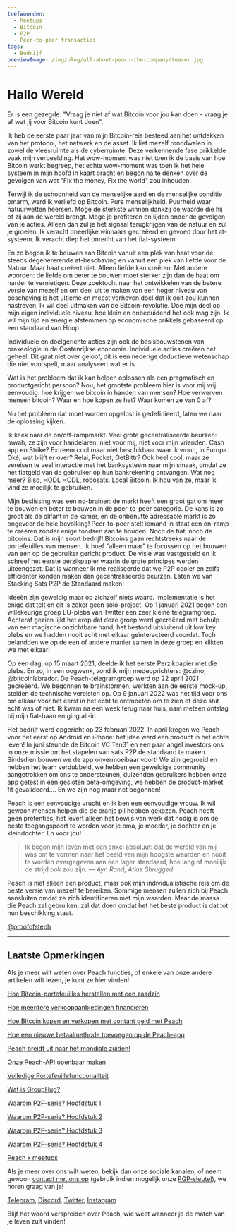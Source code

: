 ```yaml
---
trefwoorden:
  - Meetups
  - Bitcoin
  - P2P
  - Peer-to-peer transacties
tags:
  - Bedrijf
previewImage: /img/blog/all-about-peach-the-company/teaser.jpg
---
```


# Hallo Wereld

Er is een gezegde: "Vraag je niet af wat Bitcoin voor jou kan doen - vraag je af wat jij voor Bitcoin kunt doen".

Ik heb de eerste paar jaar van mijn Bitcoin-reis besteed aan het ontdekken van het protocol, het netwerk en de asset. Ik liet mezelf ronddwalen in zowel de vleesruimte als de cyberruimte. Deze verkennende fase prikkelde vaak mijn verbeelding. Het wow-moment was niet toen ik de basis van hoe Bitcoin werkt begreep, het echte wow-moment was toen ik het hele systeem in mijn hoofd in kaart bracht en begon na te denken over de gevolgen van wat "Fix the money, Fix the world" zou inhouden.

Terwijl ik de schoonheid van de menselijke aard en de menselijke conditie omarm, werd ik verliefd op Bitcoin. Pure menselijkheid. Puurheid waar natuurwetten heersen. Moge de sterkste winnen dankzij de waarde die hij of zij aan de wereld brengt. Moge je profiteren en lijden onder de gevolgen van je acties. Alleen dan zul je het signaal terugkrijgen van de natuur en zul je groeien. Ik veracht oneerlijke winnaars gecreëerd en gevoed door het at-systeem. Ik veracht diep het onrecht van het fiat-systeem.

En zo begon ik te bouwen aan Bitcoin vanuit een plek van haat voor de steeds degenererende at-beschaving en vanuit een plek van liefde voor de Natuur. Maar haat creëert niet. Alleen liefde kan creëren. Met andere woorden: de liefde om beter te bouwen moet sterker zijn dan de haat om harder te vernietigen. Deze zoektocht naar het ontwikkelen van de betere versie van mezelf en om deel uit te maken van een hoger niveau van beschaving is het ultieme en meest verheven doel dat ik ooit zou kunnen nastreven. Ik wil deel uitmaken van de Bitcoin-revolutie. Doe mijn deel op mijn eigen individuele niveau, hoe klein en onbeduidend het ook mag zijn. Ik wil mijn tijd en energie afstemmen op economische prikkels gebaseerd op een standaard van Hoop.

Individuele en doelgerichte acties zijn ook de basisbouwstenen van praxeologie in de Oostenrijkse economie. Individuele acties creëren het geheel. Dit gaat niet over geloof, dit is een nederige deductieve wetenschap die niet voorspelt, maar analyseert wat er is.

Wat is het probleem dat ik kan helpen oplossen als een pragmatisch en productgericht persoon?
Nou, het grootste probleem hier is voor mij vrij eenvoudig:
hoe krijgen we bitcoin in handen van mensen?
Hoe verwerven mensen bitcoin?
Waar en hoe kopen ze het?
Waar komen ze van 0 af?

Nu het probleem dat moet worden opgelost is gedefinieerd, laten we naar de oplossing kijken.

Ik keek naar de on/off-rampmarkt. Veel grote gecentraliseerde beurzen: mwah, ze zijn voor handelaren, niet voor mij, niet voor mijn vrienden. Cash app en Strike? Extreem cool maar niet beschikbaar waar ik woon, in Europa. Oké, wat blijft er over? Relai, Pocket, GetBittr? Ook heel cool, maar ze vereisen te veel interactie met het banksysteem naar mijn smaak, omdat ze het fiatgeld van de gebruiker op hun bankrekening ontvangen. Wat nog meer? Bisq, HODL HODL, robosats, Local Bitcoin. Ik hou van ze, maar ik vind ze moeilijk te gebruiken.

Mijn beslissing was een no-brainer: de markt heeft een groot gat om meer te bouwen en beter te bouwen in de peer-to-peer categorie. De kans is zo groot als de olifant in de kamer, en de onbenutte adressable markt is zo ongeveer de hele bevolking!
Peer-to-peer stelt iemand in staat een on-ramp te creëren zonder enige fondsen aan te houden. Noch de fiat, noch de bitcoins. Dat is mijn soort bedrijf! Bitcoins gaan rechtstreeks naar de portefeuilles van mensen. Ik hoef "alleen maar" te focussen op het bouwen van een op de gebruiker gericht product. De visie was vastgesteld en ik schreef het eerste perzikpapier waarin de grote principes werden uiteengezet. Dat is wanneer ik me realiseerde dat we P2P cooler en zelfs efficiënter konden maken dan gecentraliseerde beurzen. Laten we van Stacking Sats P2P de Standaard maken!

Ideeën zijn geweldig maar op zichzelf niets waard. Implementatie is het enige dat telt en dit is zeker geen solo-project. Op 1 januari 2021 begon een willekeurige groep EU-plebs van Twitter een zeer kleine telegramgroep. Achteraf gezien lijkt het erop dat deze groep werd gecreëerd met behulp van een magische onzichtbare hand; het bestond uitsluitend uit low key plebs en we hadden nooit echt met elkaar geïnteracteerd voordat. Toch belandden we op de een of andere manier samen in deze groep en klikten we met elkaar!

Op een dag, op 15 maart 2021, deelde ik het eerste Perzikpapier met die plebs. En zo, in een oogwenk, vond ik mijn medeoprichters: @czino, @bitcoinlabrador. De Peach-telegramgroep werd op 22 april 2021 gecreëerd. We begonnen te brainstormen, werkten aan de eerste mock-up, stelden de technische vereisten op. Op 9 januari 2022 was het tijd voor ons om elkaar voor het eerst in het echt te ontmoeten om te zien of deze shit echt was of niet. Ik kwam na een week terug naar huis, nam meteen ontslag bij mijn fiat-baan en ging all-in.

Het bedrijf werd opgericht op 23 februari 2022. In april kregen we Peach voor het eerst op Android en iPhone: het idee werd een product in het echte leven! In juni steunde de Bitcoin VC Ten31 en een paar angel investors ons in onze missie om het stapelen van sats P2P de standaard te maken. Sindsdien bouwen we de app onvermoeibaar voort! We zijn gegroeid en hebben het team verdubbeld, we hebben een geweldige community aangetrokken om ons te ondersteunen, duizenden gebruikers hebben onze app getest in een gesloten bèta-omgeving, we hebben de product-market fit gevalideerd.... En we zijn nog maar net begonnen!

Peach is een eenvoudige vrucht en ik ben een eenvoudige vrouw. Ik wil gewoon mensen helpen die de oranje pil hebben gekozen. Peach heeft geen pretenties, het levert alleen het bewijs van werk dat nodig is om de beste toegangspoort te worden voor je oma, je moeder, je dochter en je kleindochter. En voor jou!

> Ik begon mijn leven met een enkel absoluut: dat de wereld van mij was om te vormen naar het beeld van mijn hoogste waarden en nooit te worden overgegeven aan een lager standaard, hoe lang of moeilijk de strijd ook zou zijn.
> <cite>— Ayn Rand, Atlas Shrugged</cite>

Peach is niet alleen een product, maar ook mijn individualistische reis om de beste versie van mezelf te bereiken. Sommige mensen zullen zich bij Peach aansluiten omdat ze zich identificeren met mijn waarden. Maar de massa die Peach zal gebruiken, zal dat doen omdat het het beste product is dat tot hun beschikking staat.

[@proofofsteph](https://twitter.com/proofofsteph)

---

## Laatste Opmerkingen

Als je meer wilt weten over Peach functies, of enkele van onze andere artikelen wilt lezen, je kunt ze hier vinden!

[Hoe Bitcoin-portefeuilles herstellen met een zaadzin](https://peachbitcoin.com/nl/blog/how-to-restore-peach-wallet/)

[Hoe meerdere verkoopaanbiedingen financieren](https://peachbitcoin.com/nl/blog/funding-multiple-sell-offers/)

[Hoe Bitcoin kopen en verkopen met contant geld met Peach](https://peachbitcoin.com/nl/blog/how-to-buy-and-sell-bitcoin-with-cash-using-peach/)

[Hoe een nieuwe betaalmethode toevoegen op de Peach-app](https://peachbitcoin.com/nl/blog/how-to-add-a-payment-method/)

[Peach breidt uit naar het mondiale zuiden!](https://peachbitcoin.com/nl/blog/peach-expands-to-the-global-south/)

[Onze Peach-API openbaar maken](https://peachbitcoin.com/nl/blog/making-our-peach-api-public/)

[Volledige Portefeuillefunctionaliteit](https://peachbitcoin.com/nl/blog/full-wallet-functionality/)

[Wat is GroupHug?](https://peachbitcoin.com/nl/blog/group-hug/)

[Waarom P2P-serie? Hoofdstuk 1](https://peachbitcoin.com/nl/blog/why-p2p-chapter-1/)

[Waarom P2P-serie? Hoofdstuk 2](https://peachbitcoin.com/nl/blog/why-p2p-chapter-2/)

[Waarom P2P-serie? Hoofdstuk 3](https://peachbitcoin.com/nl/blog/why-p2p-chapter-3-circular-economies/)

[Waarom P2P-serie? Hoofdstuk 4](https://peachbitcoin.com/nl/blog/why-p2p-chapter-4-chains-of-trust/)

[Peach x meetups](https://peachbitcoin.com/nl/blog/peach-for-meetups/)

Als je meer over ons wilt weten, bekijk dan onze sociale kanalen, of neem gewoon [contact met ons op](mailto:hello@peachbitcoin.com) (gebruik indien mogelijk onze [PGP-sleutel](https://keys.openpgp.org/vks/v1/by-fingerprint/48339A19645E2E53488E0E5479E1B270FACD1BD2)), we horen graag van je!

[Telegram](https://t.me/peachtopeach), [Discord](https://discord.gg/ypeHz3SW54), [Twitter](https://twitter.com/peachbitcoin), [Instagram](https://instagram.com/peachbitcoin)

Blijf het woord verspreiden over Peach, wie weet wanneer je de match van je leven zult vinden!
